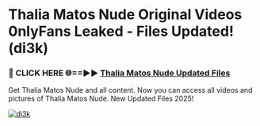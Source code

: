 # Thalia Matos Nude Original Videos 0nlyFans Leaked - Files Updated! (di3k)

<h3>🔴 CLICK HERE 🌐==►► <a href="https://tinyurl.com/4mcuefdz" rel="nofollow">Thalia Matos Nude Updated Files</a></h3>

Get Thalia Matos Nude and all content. Now you can access all videos and pictures of Thalia Matos Nude. New Updated Files 2025!

[![di3k](https://i.imgur.com/StAQSOY.gif)](https://tinyurl.com/4mcuefdz)
